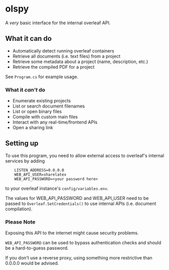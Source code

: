 # olspy
A *very* basic interface for the internal overleaf API.

## What it can do
- Automatically detect running overleaf containers
- Retrieve all documents (i.e. text files) from a project
- Retrieve some metadata about a project (name, description, etc.)
- Retrieve the compiled PDF for a project

See `Program.cs` for example usage.

### What it *can't* do
- Enumerate existing projects
- List or search document filenames
- List or open binary files
- Compile with custom main files
- Interact with any real-time/frontend APIs
- Open a sharing link

## Setting up
To use this program, you need to allow external access to overleaf's internal services by adding
```
	LISTEN_ADDRESS=0.0.0.0
	WEB_API_USER=sharelatex
	WEB_API_PASSWORD=<your password here>
```
to your overleaf instance's `config/variables.env`.

The values for WEB_API_PASSWORD and WEB_API_USER need to be passed to `Overleaf.SetCredentials()` to use internal APIs (i.e. document compilation).

### Please Note
Exposing this API to the internet might cause security problems.

`WEB_API_PASSWORD` can be used to bypass authentication checks and should be a hard-to-guess password.

If you don't use a reverse proxy, using something more restrictive than 0.0.0.0 would be advised.
